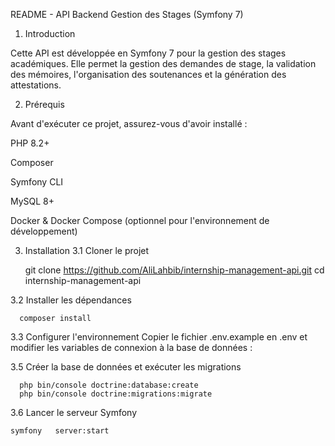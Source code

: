 README - API Backend Gestion des Stages (Symfony 7)

1. Introduction

Cette API est développée en Symfony 7 pour la gestion des stages académiques. Elle permet la gestion des demandes de stage, la validation des mémoires, l'organisation des soutenances et la génération des attestations.

2. Prérequis

Avant d'exécuter ce projet, assurez-vous d'avoir installé :

PHP 8.2+

Composer

Symfony CLI

MySQL 8+

Docker & Docker Compose (optionnel pour l'environnement de développement)

3. Installation
   3.1 Cloner le projet

      git clone https://github.com/AliLahbib/internship-management-api.git
      cd internship-management-api

  3.2 Installer les dépendances

      composer install

  3.3 Configurer l'environnement
  Copier le fichier .env.example en .env et modifier les variables de connexion à la base de données :

  3.5 Créer la base de données et exécuter les migrations

      php bin/console doctrine:database:create
      php bin/console doctrine:migrations:migrate

3.6 Lancer le serveur Symfony

    symfony   server:start

